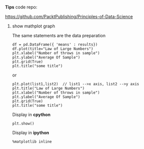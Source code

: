**Tips**
code repo: 

https://github.com/PacktPublishing/Principles-of-Data-Science
1. show mathplot graph 

   The same statements are the data preparation
    ```
    df = pd.DataFrame({ 'means' : results})
    df.plot(title="Law of Large Numbers")
    plt.xlabel("Number of throws in sample")
    plt.ylabel("Average Of Sample")
    plt.grid(True)
    plt.title("some title")
    ```  
    or
    ```
    plt.plot(list1,list2)  // list1 -->x axis, list2 -->y axis
    plt.title("Law of Large Numbers")
    plt.xlabel("Number of throws in sample")
    plt.ylabel("Average Of Sample")
    plt.grid(True)
    plt.title("some title")
    ```
   Display in **cpython** 
    ```
    plt.show()
    ```
   Display in **ipython**
    ```
    %matplotlib inline
    ```